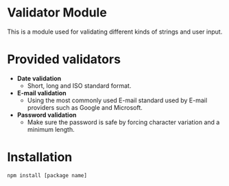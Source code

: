 # Validator Module

This is a module used for validating different kinds of strings and user input.

# Provided validators
* **Date validation**
  * Short, long and ISO standard format.
* **E-mail validation**
  * Using the most commonly used E-mail standard used by E-mail providers such as Google and Microsoft.
* **Password validation**
  * Make sure the password is safe by forcing character variation and a minimum length.

# Installation

`npm install [package name]`






